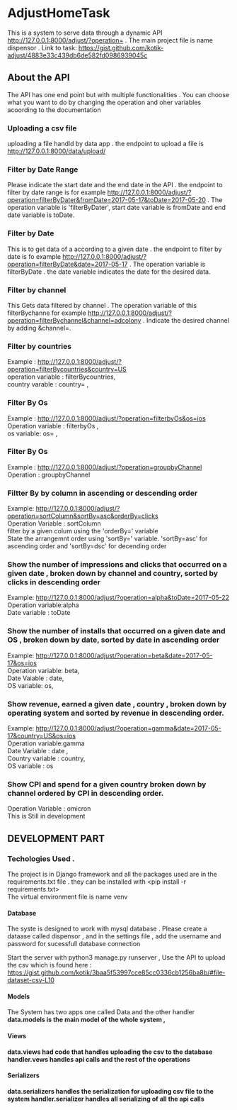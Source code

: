 # AdjustHomeTask
This is a system to serve data through a dynamic API http://127.0.0.1:8000/adjust/?operation= . The main project file is name dispensor .  Link to task: https://gist.github.com/kotik-adjust/4883e33c439db6de582fd0986939045c


## About the API 
The API has one end point but with  multiple functionalities . You can choose what you want to do by changing the operation and oher variables acoording to the documentation 

### Uploading a csv file 
uploading a file handld by data app . the endpoint to upload a file is http://127.0.0.1:8000/data/upload/

### Filter by Date Range 
Please indicate the start date and the end date in the API  . the endpoint to filter by date range is for example   http://127.0.0.1:8000/adjust/?operation=filterByDater&fromDate=2017-05-17&toDate=2017-05-20 . The operation variable is 'filterByDater', start date variable  is fromDate and end date variable is toDate. 

### Filter by Date 
This is to get data of a according to a given date .  the endpoint to filter by date is fo example   http://127.0.0.1:8000/adjust/?operation=filterByDate&date=2017-05-17 . The operation variable is filterByDate . the date variable indicates the date for the desired data. 


### Filter by channel
This Gets data filtered by channel . The operation variable of this filterBychanne for example http://127.0.0.1:8000/adjust/?operation=filterBychannel&channel=adcolony . Indicate the desired channel by adding &channel=.

### Filter by countries 
Example : http://127.0.0.1:8000/adjust/?operation=filterBycountries&country=US <br>
operation variable : filterBycountries, <br>
country varable : country= , <br>

### Filter By Os 
Example : http://127.0.0.1:8000/adjust/?operation=filterbyOs&os=ios <br>
Operation variable : filterbyOs , <br>
os variable: os= , <br>

### Filter By Os 
Example : http://127.0.0.1:8000/adjust/?operation=groupbyChannel <br>
Operation : groupbyChannel <br>

### Filtter By by column in ascending or descending order 
Example: http://127.0.0.1:8000/adjust/?operation=sortColumn&sortBy=asc&orderBy=clicks <br>
Operation Variable : sortColumn <br>
filter by a given colum using the 'orderBy=' variable  <br>
State the arrangemnt order using 'sortBy=' variable.  'sortBy=asc' for ascending order and 'sortBy=dsc' for decending order <br>

### Show the number of impressions and clicks that occurred on a given date , broken down by channel and country, sorted by clicks in descending order
Example: http://127.0.0.1:8000/adjust/?operation=alpha&toDate=2017-05-22 <br>
Operation variable:alpha <br>
Date variable : toDate <br>

### Show the number of installs that occurred on a given date and OS , broken down by date, sorted by date in ascending order
Example: http://127.0.0.1:8000/adjust/?operation=beta&date=2017-05-17&os=ios <br>
Operation variable: beta,  <br>
Date Vaiable : date,  <br>
OS variable: os,  <br>

### Show revenue, earned a given date , country , broken down by operating system and sorted by revenue in descending order.

Example: http://127.0.0.1:8000/adjust/?operation=gamma&date=2017-05-17&country=US&os=ios <br>
Operation variable:gamma <br>
Date Variable : date , <br>
Country variable : country, <br>
OS variable : os  <br>

### Show CPI and spend for a given country  broken down by channel ordered by CPI in descending order. 
Operation Variable : omicron <br>
This is Still in development  <br>

## DEVELOPMENT PART 

### Techologies Used . 
The project is in Django framework and all the packages used are in the requirements.txt file . they can be installed with <pip install -r requirements.txt> <br>
The virtual environment file is name venv 
  
#### Database 
The syste is designed to work with mysql database . Please create a dataase called dispensor , and in the settings file , add the username and password for sucessfull database connection 

Start the server with python3 manage.py runserver , Use the API to upload the csv which is found here : https://gist.github.com/kotik/3baa5f53997cce85cc0336cb1256ba8b/#file-dataset-csv-L10
  
#### Models 
  
  
The System has two apps one called Data and the other handler <b>
data.models is the main model of the whole system , <b>

#### Views 

data.views had code that handles uploading the csv to the database<b>
handler.vews handles api calls and the rest of the operations<b>

#### Serializers 

data.serializers handles the serialization for uploading csv file to the system <b>
handler.serializer handles all serializing of all the api calls <b>


  


  
  
  
 
  














